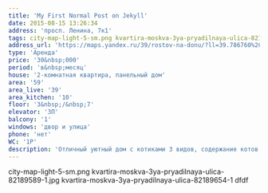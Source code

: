 ```yaml
---
title: 'My First Normal Post on Jekyll'
date: 2015-08-15 13:26:34
address: 'просп. Ленина, 7к1'
tags: city-map-light-5-sm.png kvartira-moskva-3ya-pryadilnaya-ulica-82189589-1.jpg kvartira-moskva-3ya-pryadilnaya-ulica-82189654-1.jpg
address_url: 'https://maps.yandex.ru/39/rostov-na-donu/?ll=39.786760%2C47.239391&z=15&text=%D0%A0%D0%BE%D1%81%D1%81%D0%B8%D1%8F%2C%20%D0%A0%D0%BE%D1%81%D1%82%D0%BE%D0%B2-%D0%BD%D0%B0-%D0%94%D0%BE%D0%BD%D1%83&sll=-3.193918%2C55.922718&sspn=0.158615%2C0.054170&ol=geo&ouri=ymapsbm1%3A%2F%2Fgeo%3Fll%3D39.719%252C47.223%26spn%3D0.329%252C0.189%26text%3D%25D0%25A0%25D0%25BE%25D1%2581%25D1%2581%25D0%25B8%25D1%258F%252C%2520%25D0%25A0%25D0%25BE%25D1%2581%25D1%2582%25D0%25BE%25D0%25B2-%25D0%25BD%25D0%25B0-%25D0%2594%25D0%25BE%25D0%25BD%25D1%2583&whatshere%5Bpoint%5D=39.789205%2C47.238586&whatshere%5Bzoom%5D=12'
type: 'Аренда'
price: '30&nbsp;000'
period: 'в&nbsp;месяц'
house: '2-комнатная квартира, панельный дом'
area: '59'
area_live: '39'
area_kitchen: '10'
floor: '3&nbsp;/&nbsp;7'
elevator: '3П'
balcony: '1'
windows: 'двор и улица'
phone: 'нет'
WC: '1Р'
description: 'Отличный уютный дом с котиками 3 видов, содержание котов включенно в аренду. Домик состоит из разных кондитерских изделий. Злая ведьма идет в подарок'
---
```

city-map-light-5-sm.png kvartira-moskva-3ya-pryadilnaya-ulica-82189589-1.jpg kvartira-moskva-3ya-pryadilnaya-ulica-82189654-1
dfdf
